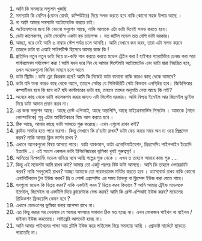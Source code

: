 1. আমি কি সমস্যার সল্যুশন খুজছি
2. সমস্যাটা কি মেশিন (যেমন রোবট, কম্পিউটার) দিয়ে সলভ করতে হবে নাকি কোনো সহজ উপায় আছে । 
3. না আমি আমার সমস্যাটা অটোমেটেড করতে চাই।  
4. অটোমেশনের জন্য কি কোনো সল্যুশন আছে, নাকি আমাকে এটা ডাটা দিয়েই সলভ করতে হবে। 
5. ডেটা কালেকশন, ডেটা লেবেলিং একটা বড় চ্যালেন্জ । যত জটিল মডেল তত বেশি ডাটা দরকার। 
6. আচ্ছা, ধরে নেই আমি ৬ নাম্বার স্টেপ পর্যন্ত চলে আসছি। আমি যেখানে জব করব, তারা এটা সলভ করবে 
7. তাহলে ডাটা বা এআই সাইন্সটিস্ট  হিসেবে আমার কাজ কি ! 
8. প্রতিদিন নতুন নতুন ডাটা দিয়ে চা-কফি পান করতে করতে মডেল ট্রেইন করা ! হাইপার প্যারামিটার চেনজ করা আর পার্ফরমেনস পর্যবেক্ষণ করা !
আমি যখন ধরে নিব যে আমার সিস্টেমটা অটোমেটেড এবং ডাটা দ্বারা নিয়ন্ত্রিত হবে, তখন অনেকগুলো জিনিস সামনে চলে আসে 
1. ডাটা স্ট্রিমিং : ডাটা ফ্লো কিরকম হবে? আমি কি নিজেই ডাটা বানাবো নাকি কারও কাছ থেকে আসবে?
2. ডাটা যদি অন্য কারও কাছ থেকে আসে, তাহলে সেটার যে সিকিউরিটি সেটা কিভাবে এনসি্উর হবে। জিডিপিআর কম্পাটিবল হবে কি হবে না? যদি কাস্টমারের ডাটা হয়, তাহলে তাদের অনুমতি নেয়া আছে কি নাই?
3. অন্যের কাছ থেকে ডাটা কালেকশন করার জন্যও এটা সিস্টেম দরকার।  আমি নিশ্চয় ইমেইল আর জিমেইল ড্রাইভ দিয়ে ডাটা আদান প্রদান করব না।  
4. এর জন্য সল্যুশন আছে। আছে রেস্ট এপিআই, আছে আরপিসি, আছে মাইক্রোসার্ভিস সি্সটেম ।  আমাকে (মানে কোম্পানিকে) শুধু এটার আর্কিটেকচার বিল্ড আপ করতে হবে ।  
5. ঠিক আছে, আমার কাছে ডাটা আসতে শুরু করেছে। এখন এগুলো রাখব কই?
6. ক্লাউড সার্ভার হতে পারে ভরসা। কিন্তু সেখানে কি র'ডাটা রাখব? ডাটা ফেচ করার সময় অন দ্য ওয়ে প্রিপ্রসেস করব? নাকি আবার ক্লিন ভার্সন রাখব ? 
7. এখানে অনেকগুলো বিষয় আসতে পারে। ডাটা ব্যাকআপ, ডাটা এনোনিমাইযেশন, প্রিপ্রসেসিং পাইপলাইন ইত্যাদি ইত্যাদি ..। এই অংশে একজন ডাটা ইন্জিনিয়ারের ভূমিকা খুবই গুরুত্বপূর্ণ । 
8. আমিতো ডিপলার্নিং মডেল বানিয়ে বসে আছি গল্পের শুরু থেকে । এখন ত তাহলে আমার কাজ শুরু ....
9. কিন্তু এই মডেলটা আমি রাখব কই? আমার তো একটু পরপর নিউ ডাটা আসছে।  আমি কি তাহলে ওভাররাইট করব? নাকি সবগুলোই রাখব?   আচ্ছা আমাকে তো পারফরমেন্স মনিটর করতে হবে । ড্যাসবোর্ড রাখব নাকি কোনো এনালিটিক্যাল টুল ইউজ  করব? প্রি ও পোস্ট প্রোসেসিং এর সময় ট্যাবল্যু বা ক্লিসেন্স ইউজ করা যেতে  পারে। 
10. সবগুলো মডেল কি ডিপ্লয় করব? নাকি একটাই করব ? ডিপ্লয় করব কিভাবে ? আমি আমার ট্রেইন্ড মডেলকে ইমেইল, জিমেইল বা এফটিপি দিয়ে ক্লায়েন্টকে সেন্ড করব?  আমি কি রেস্ট এপিআই ইউজ করব? মডেলের প্রিডিকশন ফ্রিকয়েন্সি কেমন হবে ?  
11. এখানে ডেভওপের ভুমিকা বলার অপেক্ষা রাখে না। 
12. এত কিছু করার পর দেখলাম যে আমার সমস্যার সমাধান ঠিক মত হচ্ছে না।  এখন লোকজন পাইথন না হাইথন /যাইথন ইউজ করতেছে। লাইব্রেরি আপডেট হচ্ছে না। 
13. আমি আবার পাইথনের পান্ডা আর প্লটলি ইউজ করে লাইসেন্স নিয়ে সমস্যায় আছি ।  প্রোডাক্ট মার্কেটে ছাড়তে পারতেছি না। 
